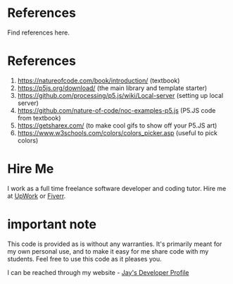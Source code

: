 # References

Find references here.

# References

1. https://natureofcode.com/book/introduction/ (textbook)
1. https://p5js.org/download/ (the main library and template starter)
1. https://github.com/processing/p5.js/wiki/Local-server (setting up local server)
1. https://github.com/nature-of-code/noc-examples-p5.js (P5.JS code from textbook)
1. https://getsharex.com/ (to make cool gifs to show off your P5.JS art)
1. https://www.w3schools.com/colors/colors_picker.asp (useful to pick colors)

# Hire Me

I work as a full time freelance software developer and coding tutor. Hire me at [UpWork](https://www.upwork.com/fl/vijayasimhabr) or [Fiverr](https://www.fiverr.com/jay_codeguy). 

# important note 

This code is provided as is without any warranties. It's primarily meant for my own personal use, and to make it easy for me share code with my students. Feel free to use this code as it pleases you.

I can be reached through my website - [Jay's Developer Profile](https://jay-study-nildana.github.io/developerprofile)